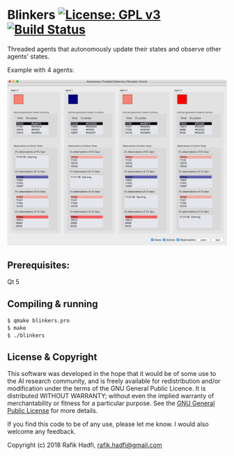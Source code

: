 # Blinkers [![License: GPL v3](https://img.shields.io/badge/License-GPL%20v3-blue.svg)](https://www.gnu.org/licenses/gpl-3.0) [<img alt="Build Status" src="https://travis-ci.org/raviq/Blinkers.svg?branch=master">][travis-url]

Threaded agents that autonomously update their states and observe other agents' states.

Example with 4 agents:

<p align="center">
	<img src="https://github.com/raviq/Blinkers/blob/master/src/screenshot.png" width="600">
</p>

## Prerequisites:

Qt 5

## Compiling & running

```sh
$ qmake blinkers.pro
$ make
$ ./blinkers
```
## License & Copyright
This software was developed in the hope that it would be of some use to the AI research community, and is freely available for redistribution and/or modification under the terms of the GNU General Public Licence. It is distributed WITHOUT WARRANTY; without even the implied warranty of merchantability or fitness for a particular purpose. See the [GNU General Public License](https://github.com/raviq/Blinkers/blob/master/LICENSE.md) for more details. 

If you find this code to be of any use, please let me know. I would also welcome any feedback.

Copyright (c) 2018 Rafik Hadfi, rafik.hadfi@gmail.com

[travis-url]: https://travis-ci.org/raviq/Blinkers

